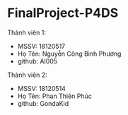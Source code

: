 # FinalProject-P4DS
Thành viên 1:
- MSSV: 18120517
- Họ Tên: Nguyễn Công Bình Phương
- github: AI005

Thành viên 2:
- MSSV: 18120514
- Họ Tên: Phan Thiên Phúc
- github: GondaKid
